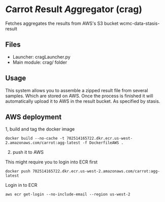 # *C*arrot *R*esult *Ag*gregator (crag)
Fetches aggregates the results from AWS's S3 bucket wcmc-data-stasis-result

## Files
- Launcher: cragLauncher.py
- Main module: crag/ folder

## Usage

This system allows you to assemble a zipped result file from several samples. Which are stored on AWS. Once the process is finished
it will automatically upload it to AWS in the result bucket. As specified by stasis.

## AWS deployment

1, build and tag the docker image

```
docker build --no-cache -t 702514165722.dkr.ecr.us-west-2.amazonaws.com/carrot:agg-latest -f DockerfileAWS .
```

2. push it to AWS

This might require you to login into ECR first

```.env
docker push 702514165722.dkr.ecr.us-west-2.amazonaws.com/carrot:agg-latest
```

Login in to ECR

`aws ecr get-login --no-include-email --region us-west-2`


